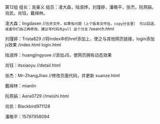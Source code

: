 ﻿第12组
组长：吴豪义
组员：凌大森，陆淑烨，刘瑾婷，潘晚平，张杰，阮燕娟，肖凯，肖钰，戴绵林。

凌大森：lingdasen   //`合并文件，如果有问题（上个版本文件在。copy分支里） 可以回退，或者你们自己再修改。建议写代码先pull 这个分支` /search.html

刘瑾婷：Trista829   //将index中的href添加上，使之与其他网页链接，login添加js效果 /index.html login.html

陆淑烨：huangjingyuve  //添加JS，使网页拥有动态效果

肖钰：itsxiaoyu //detail.html

张杰：Mr-ZhangJhao //修改页面代码，并更新 xuanze.html

戴绵林：mianlin

阮燕娟：Aera0729 //meishi.html

肖凯：Blackbird971128

潘晚平：15797958094
